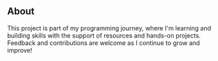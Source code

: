 ## About

This project is part of my programming journey, where I'm learning and building skills with the support of resources and hands-on projects. Feedback and contributions are welcome as I continue to grow and improve!

